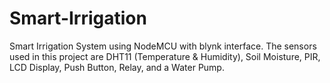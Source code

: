 # Smart-Irrigation
Smart Irrigation System using NodeMCU with blynk interface. The sensors used in this project are DHT11 (Temperature &amp; Humidity), Soil Moisture, PIR, LCD Display, Push Button, Relay, and a Water Pump.
